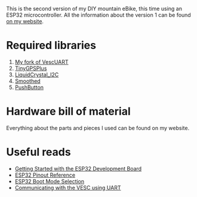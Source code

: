 
This is the second version of my DIY mountain eBike, this time using an ESP32 microcontroller. All the information about the version 1 can be found [on my website](https://hadi.timachi.com/project/5/DIY_mountain_e_bike).



# Required libraries
1. [My fork of VescUART](https://github.com/haditim/VescUart)
3. [TinyGPSPlus](https://github.com/mikalhart/TinyGPSPlus)
4. [LiquidCrystal_I2C](https://github.com/johnrickman/LiquidCrystal_I2C)
5. [Smoothed](https://github.com/MattFryer/Smoothed)
6. [PushButton](https://github.com/kristianklein/PushButton)

# Hardware bill of material
Everything about the parts and pieces I used can be found on my website.

# Useful reads
* [Getting Started with the ESP32 Development Board](https://randomnerdtutorials.com/getting-started-with-esp32/)
* [ESP32 Pinout Reference](https://randomnerdtutorials.com/esp32-pinout-reference-gpios/)
* [ESP32 Boot Mode Selection](https://github.com/espressif/esptool/wiki/ESP32-Boot-Mode-Selection)
* [Communicating with the VESC using UART](http://vedder.se/2015/10/communicating-with-the-vesc-using-uart/)

